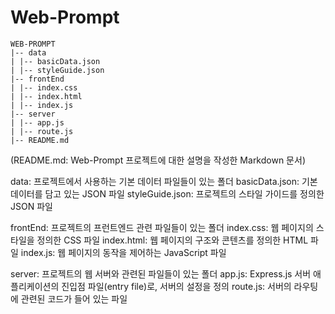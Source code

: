 # Web-Prompt

```plaintext
WEB-PROMPT
|-- data
| |-- basicData.json
| |-- styleGuide.json
|-- frontEnd
| |-- index.css
| |-- index.html
| |-- index.js
|-- server
| |-- app.js
| |-- route.js
|-- README.md
```

(README.md: Web-Prompt 프로젝트에 대한 설명을 작성한 Markdown 문서)

data\: 프로젝트에서 사용하는 기본 데이터 파일들이 있는 폴더
  basicData.json: 기본 데이터를 담고 있는 JSON 파일
  styleGuide.json: 프로젝트의 스타일 가이드를 정의한 JSON 파일

frontEnd\: 프로젝트의 프런트엔드 관련 파일들이 있는 폴더
  index.css: 웹 페이지의 스타일을 정의한 CSS 파일
  index.html: 웹 페이지의 구조와 콘텐츠를 정의한 HTML 파일
  index.js: 웹 페이지의 동작을 제어하는 JavaScript 파일

server\: 프로젝트의 웹 서버와 관련된 파일들이 있는 폴더
  app.js: Express.js 서버 애플리케이션의 진입점 파일(entry file)로, 서버의 설정을 정의
  route.js: 서버의 라우팅에 관련된 코드가 들어 있는 파일
